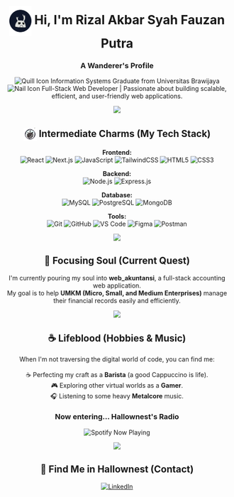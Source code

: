 <h1 align="center">
  <img src="images/icons-removebg-preview.png" alt="Waving Knight" width="50px" style="vertical-align:middle;"/> 
  Hi, I'm Rizal Akbar Syah Fauzan Putra
</h1>
<h3 align="center">A Wanderer's Profile</h3>

<p align="center">
  <img src="https://static.wikia.nocookie.net/hollowknight/images/6/6d/Quill.png/revision/latest/scale-to-width-down/32" alt="Quill Icon" width="20px"/> 
  Information Systems Graduate from Universitas Brawijaya 
  <br/>
  <img src="https://static.wikia.nocookie.net/hollowknight/images/f/fe/Old_Nail.png/revision/latest/scale-to-width-down/32" alt="Nail Icon" width="20px"/> 
  Full-Stack Web Developer | Passionate about building scalable, efficient, and user-friendly web applications.
</p>

<p align="center">
  <img src="https://64.media.tumblr.com/b6b555a6d3f23a8f89e13b83648e7751/tumblr_p1k5meOLPE1qe4n3co1_100.gif" width="50px">
</p>

<h2 align="center">
<img src="images/charm.png" alt="Waving Knight" width="30px" style="vertical-align:middle;"/> 
 Intermediate Charms (My Tech Stack)
 </h2>
<p align="center">
  <strong>Frontend:</strong><br/>
  <img src="https://img.shields.io/badge/react-%2320232a.svg?style=for-the-badge&logo=react&logoColor=%2361DAFB" alt="React"/>
  <img src="https://img.shields.io/badge/Next.js-000000?style=for-the-badge&logo=nextdotjs&logoColor=white" alt="Next.js"/>
  <img src="https://img.shields.io/badge/javascript-%23323330.svg?style=for-the-badge&logo=javascript&logoColor=%23F7DF1E" alt="JavaScript"/>
  <img src="https://img.shields.io/badge/tailwind-%23151718.svg?style=for-the-badge&logo=tailwindcss&logoColor=%2306B6D4" alt="TailwindCSS"/>
  <img src="https://img.shields.io/badge/html5-%23E34F26.svg?style=for-the-badge&logo=html5&logoColor=white" alt="HTML5"/>
  <img src="https://img.shields.io/badge/css3-%231572B6.svg?style=for-the-badge&logo=css3&logoColor=white" alt="CSS3"/>
  
</p>

<p align="center">
  <strong>Backend:</strong><br/>
  <img src="https://img.shields.io/badge/node.js-339933?style=for-the-badge&logo=nodedotjs&logoColor=white" alt="Node.js"/>
  <img src="https://img.shields.io/badge/express.js-%23404d59.svg?style=for-the-badge&logo=express&logoColor=%2361DAFB" alt="Express.js"/>
</p>

<p align="center">
  <strong>Database:</strong><br/>
  <img src="https://img.shields.io/badge/mysql-%234479A1.svg?style=for-the-badge&logo=mysql&logoColor=white" alt="MySQL"/>
  <img src="https://img.shields.io/badge/postgresql-%23316192.svg?style=for-the-badge&logo=postgresql&logoColor=white" alt="PostgreSQL"/>
  <img src="https://img.shields.io/badge/MongoDB-4EA94B?style=for-the-badge&logo=mongodb&logoColor=white" alt="MongoDB"/>
</p>

<p align="center">
  <strong>Tools:</strong><br/>
  <img src="https://img.shields.io/badge/git-%23F05033.svg?style=for-the-badge&logo=git&logoColor=white" alt="Git"/>
  <img src="https://img.shields.io/badge/github-%23121011.svg?style=for-the-badge&logo=github&logoColor=white" alt="GitHub"/>
  <img src="https://img.shields.io/badge/vscode-%23007ACC.svg?style=for-the-badge&logo=visualstudiocode&logoColor=white" alt="VS Code"/>
  <img src="https://img.shields.io/badge/figma-%23F24E1E.svg?style=for-the-badge&logo=figma&logoColor=white" alt="Figma"/>
  <img src="https://img.shields.io/badge/postman-%23FF6C37.svg?style=for-the-badge&logo=postman&logoColor=white" alt="Postman"/>
</p>

<p align="center">
  <img src="https://64.media.tumblr.com/b6b555a6d3f23a8f89e13b83648e7751/tumblr_p1k5meOLPE1qe4n3co1_100.gif" width="50px">
</p>

<h2 align="center">💼 Focusing Soul (Current Quest)</h2>

<p align="center">
  I'm currently pouring my soul into <strong>web_akuntansi</strong>, a full-stack accounting web application. <br/>
  My goal is to help <strong>UMKM (Micro, Small, and Medium Enterprises)</strong> manage their financial records easily and efficiently.
</p>

<p align="center">
  <img src="https://64.media.tumblr.com/b6b555a6d3f23a8f89e13b83648e7751/tumblr_p1k5meOLPE1qe4n3co1_100.gif" width="50px">
</p>

<h2 align="center">☕ Lifeblood (Hobbies & Music)</h2>

<p align="center">
  When I'm not traversing the digital world of code, you can find me:
  <br/><br/>
  ☕ Perfecting my craft as a <strong>Barista</strong> (a good Cappuccino is life).
  <br/>
  🎮 Exploring other virtual worlds as a <strong>Gamer</strong>.
  <br/>
  🎧 Listening to some heavy <strong>Metalcore</strong> music.
</p>

<h3 align="center">Now entering... Hallownest's Radio</h3>
<p align="center">
  <img src="https://spotify-github-profile.kittinanx.com/api/view?uid=xn02pwvd1x384x9za0vk30pj4&cover_image=true&theme=default&show_offline=true&background_color=00000000" alt="Spotify Now Playing" width="350" />
</p>

<p align="center">
  <img src="https://64.media.tumblr.com/b6b555a6d3f23a8f89e13b83648e7751/tumblr_p1k5meOLPE1qe4n3co1_100.gif" width="50px">
</p>

<h2 align="center">🔗 Find Me in Hallownest (Contact)</h2>

<p align="center">
  <a href="https://id.linkedin.com/in/rizal-akbar-s-f" target="_blank">
    <img src="https://img.shields.io/badge/linkedin-%230A66C2.svg?style=for-the-badge&logo=linkedin&logoColor=white" alt="LinkedIn"/>
  </a>
</p>